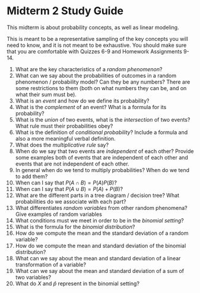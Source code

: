 # Midterm 2 Study Guide

This midterm is about probability concepts, as well as linear modeling.

This is meant to be a representative sampling of the key concepts you will need to know, and it is not meant to be exhaustive. You should make sure that you are comfortable with Quizzes 6-9 and Homework Assignments 9-14.

1. What are the key characteristics of a *random phenomenon*?
2. What can we say about the probabilities of outcomes in a random phenomenon / probability model? Can they be any numbers? There are some restrictions to them (both on what numbers they can be, and on what their sum must be).
3. What is an *event* and how do we define its probability?
4. What is the *complement* of an event? What is a formula for its probability?
5. What is the *union* of two events, what is the *intersection* of two events? What rule must their probabilities obey?
6. What is the definition of *conditional probability*? Include a formula and also a more meaningful verbal definition.
7. What does the *multiplicative rule* say?
8. When do we say that two events are *independent* of each other? Provide some examples both of events that are independent of each other and events that are not independent of each other.
9. In general when do we tend to multiply probabilities? When do we tend to add them?
10. When can I say that $P(A\cap B) = P(A)P(B)$?
11. When can I say that $P(A\cup B) = P(A) + P(B)$?
12. What are the different parts in a tree diagram / decision tree? What probabilities do we associate with each part?
13. What differentiates *random variables* from other random phenomena? Give examples of random variables
14. What conditions must we meet in order to be in the *binomial setting*?
15. What is the formula for the *binomial distribution*?
16. How do we compute the mean and the standard deviation of a random variable?
17. How do we compute the mean and standard deviation of the binomial distribution?
18. What can we say about the mean and standard deviation of a linear transformation of a variable?
19. What can we say about the mean and standard deviation of a sum of two variables?
20. What do $X$ and $\hat p$ represent in the binomial setting?
